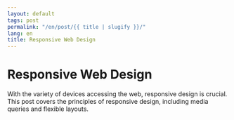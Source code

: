 ```yaml
---
layout: default
tags: post
permalink: "/en/post/{{ title | slugify }}/"
lang: en
title: Responsive Web Design
---
```


# Responsive Web Design

With the variety of devices accessing the web, responsive design is crucial. This post covers the principles of responsive design, including media queries and flexible layouts.
